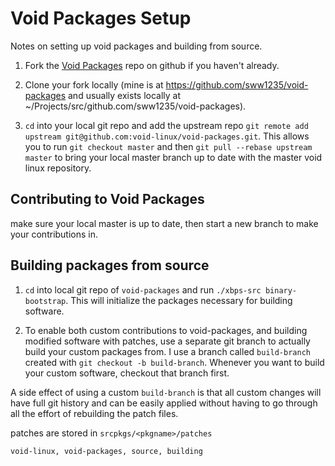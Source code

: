 <h1 id="top">Void Packages Setup</h1>

Notes on setting up void packages and building from source. 


1.	Fork the [Void Packages](https://github.com/void-linux/void-packages)
	repo on github if you haven't already.

2.	Clone your fork locally (mine is at
	<https://github.com/sww1235/void-packages> and usually exists locally at
	~/Projects/src/github.com/sww1235/void-packages).

3.	`cd` into your local git repo and add the upstream repo `git remote add
	upstream git@github.com:void-linux/void-packages.git`. This allows you to
	run `git checkout master` and then `git pull --rebase upstream master` to
	bring your local master branch up to date with the master void linux
	repository. 


<h2 id="contributing">Contributing to Void Packages</h2>

make sure your local master is up to date, then start a new branch to make your
contributions in.


<h2 id="building">Building packages from source</h2>

1.	`cd` into local git repo of `void-packages` and run `./xbps-src
	binary-bootstrap`. This will initialize the packages necessary for building
	software.

2. 	To enable both custom contributions to void-packages, and building modified
	software with patches, use a separate git branch to actually build your
	custom packages from. I use a branch called `build-branch` created with
	`git checkout -b build-branch`. Whenever you want to build your custom
	software, checkout that branch first.

A side effect of using a custom `build-branch` is that all custom changes will
have full git history and can be easily applied without having to go through
all the effort of rebuilding the patch files.

patches are stored in `srcpkgs/<pkgname>/patches`


```tags
void-linux, void-packages, source, building
```
